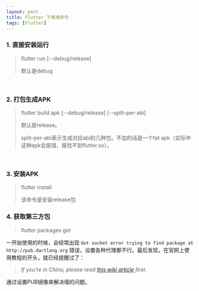 ```yaml
---
layout: post
title: Flutter 下常用命令
tags: [Flutter]
---
```




### 1. 直接安装运行

> flutter run [--debug/release]
>
> 默认是debug

<br/>



### 2. 打包生成APK

> flutter build apk [--debug/release] [--split-per-abi]
>
> 默认是release。
> 
> split-per-abi表示生成对应abi的几种包。不加的话是一个fat apk（实际中这种apk会报错，报找不到flutter.so）。

<br/>



### 3. 安装APK

> flutter install
>
> 该命令是安装release包



### 4. 获取第三方包

>flutter packages get

一开始使用的时候，会经常出现 `Got socket error trying to find package at http://pub.dartlang.org` 错误，设置各种代理都不行。最后发现，在官网上使用教程的开头，就已经提醒过了：

> *If you’re in China, please read [this wiki article](https://github.com/flutter/flutter/wiki/Using-Flutter-in-China) first*. 

通过设置PUB镜像来解决墙的问题。

